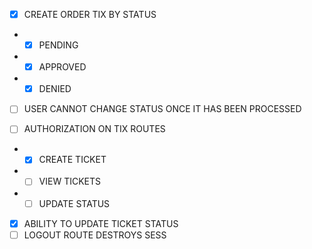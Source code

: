 - [X] CREATE ORDER TIX BY STATUS
- - [X] PENDING
- - [X] APPROVED
- - [X] DENIED

- [ ] USER CANNOT CHANGE STATUS ONCE IT HAS BEEN PROCESSED 

- [ ] AUTHORIZATION ON TIX ROUTES
- - [X] CREATE TICKET
- - [ ] VIEW TICKETS
- - [ ] UPDATE STATUS
- [X] ABILITY TO UPDATE TICKET STATUS
- [ ] LOGOUT ROUTE DESTROYS SESS